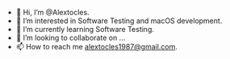 - 👋 Hi, I’m @Alextocles.
- 👀 I’m interested in Software Testing and macOS development.
- 🌱 I’m currently learning Software Testing.
- 💞️ I’m looking to collaborate on ...
- 📫 How to reach me alextocles1987@gmail.com.

<!---
Alextocles/Alextocles is a ✨ special ✨ repository because its `README.md` (this file) appears on your GitHub profile.
You can click the Preview link to take a look at your changes.
--->
